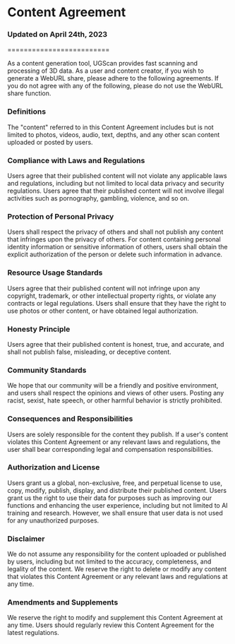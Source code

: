 # Content Agreement
### Updated on April 24th, 2023
=========================

As a content generation tool, UGScan provides fast scanning and processing of 3D data. As a user and content creator, if you wish to generate a WebURL share, please adhere to the following agreements. If you do not agree with any of the following, please do not use the WebURL share function.

### Definitions
The "content" referred to in this Content Agreement includes but is not limited to photos, videos, audio, text, depths, and any other scan content uploaded or posted by users.

### Compliance with Laws and Regulations
Users agree that their published content will not violate any applicable laws and regulations, including but not limited to local data privacy and security regulations. Users agree that their published content will not involve illegal activities such as pornography, gambling, violence, and so on.

### Protection of Personal Privacy
Users shall respect the privacy of others and shall not publish any content that infringes upon the privacy of others. For content containing personal identity information or sensitive information of others, users shall obtain the explicit authorization of the person or delete such information in advance.

### Resource Usage Standards
Users agree that their published content will not infringe upon any copyright, trademark, or other intellectual property rights, or violate any contracts or legal regulations. Users shall ensure that they have the right to use photos or other content, or have obtained legal authorization.

### Honesty Principle
Users agree that their published content is honest, true, and accurate, and shall not publish false, misleading, or deceptive content.

### Community Standards
We hope that our community will be a friendly and positive environment, and users shall respect the opinions and views of other users. Posting any racist, sexist, hate speech, or other harmful behavior is strictly prohibited.

### Consequences and Responsibilities
Users are solely responsible for the content they publish. If a user's content violates this Content Agreement or any relevant laws and regulations, the user shall bear corresponding legal and compensation responsibilities.

### Authorization and License
Users grant us a global, non-exclusive, free, and perpetual license to use, copy, modify, publish, display, and distribute their published content.
Users grant us the right to use their data for purposes such as improving our functions and enhancing the user experience, including but not limited to AI training and research. However, we shall ensure that user data is not used for any unauthorized purposes.

### Disclaimer
We do not assume any responsibility for the content uploaded or published by users, including but not limited to the accuracy, completeness, and legality of the content. We reserve the right to delete or modify any content that violates this Content Agreement or any relevant laws and regulations at any time.

### Amendments and Supplements
We reserve the right to modify and supplement this Content Agreement at any time. Users should regularly review this Content Agreement for the latest regulations.